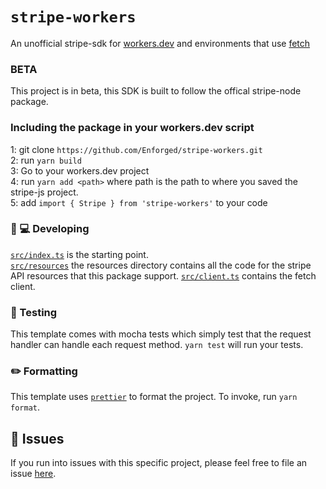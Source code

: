 # `stripe-workers`

An unofficial stripe-sdk for [workers.dev](https://workers.dev) and environments that use [fetch](https://developer.mozilla.org/en-US/docs/Web/API/Fetch_API)

### BETA

This project is in beta, this SDK is built to follow the offical stripe-node package.

### Including the package in your workers.dev script

1: git clone `https://github.com/Enforged/stripe-workers.git`  
2: run `yarn build`  
3: Go to your workers.dev project  
4: run `yarn add <path>` where path is the path to where you saved the stripe-js project.  
5: add `import { Stripe } from 'stripe-workers'` to your code

### 👩 💻 Developing

[`src/index.ts`](./src/index.ts) is the starting point.  
[`src/resources`](./src/resources) the resources directory contains all the code for the stripe API resources that this package support. [`src/client.ts`](./src/client.ts) contains the fetch client.

### 🧪 Testing

This template comes with mocha tests which simply test that the request handler can handle each request method. `yarn test` will run your tests.

### ✏️ Formatting

This template uses [`prettier`](https://prettier.io/) to format the project. To invoke, run `yarn format`.

## 🤢 Issues

If you run into issues with this specific project, please feel free to file an issue [here](https://github.com/Enforged/stripe-workers/issues).

